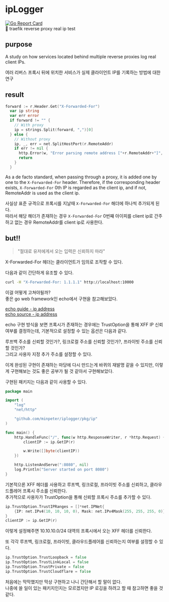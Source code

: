 # ipLogger
[![Go Report Card](https://goreportcard.com/badge/github.com/minpeter/iplogger)](https://goreportcard.com/report/github.com/minpeter/iplogger)  
👀 traefik reverse proxy real ip test

## purpose

A study on how services located behind multiple reverse proxies log real client IPs.

여러 리버스 프록시 뒤에 위치한 서비스가 실제 클라이언트 IP를 기록하는 방법에 대한 연구

## result

```go
forward := r.Header.Get("X-Forwarded-For")
  var ip string
  var err error
  if forward != "" {
    // With proxy
    ip = strings.Split(forward, ",")[0]
  } else {
    // Without proxy
    ip, _, err = net.SplitHostPort(r.RemoteAddr)
    if err != nil {
      http.Error(w, "Error parsing remote address ["+r.RemoteAddr+"]", http.StatusInternalServerError)
      return
    }
  }
```

As a de facto standard, when passing through a proxy, it is added one by one to the `X-Forwarded-For` header.
Therefore, if the corresponding header exists, `X-Forwarded-For` 0th IP is regarded as the client ip, and if not, RemoteAddr is used as the client ip.

사실상 표준 규격으로 프록시를 지날때 `X-Forwarded-For` 해더에 하나씩 추가되게 된다.  
따라서 해당 해더가 존재하는 경우 `X-Forwarded-For` 0번쨰 아이피를 client ip로 간주하고 없는 경우 RemoteAddr를 client ip로 사용한다.  

## but!!

> "절대로 유저에게서 오는 입력은 신뢰하지 마라"

X-Forwarded-For 헤더는 클라이언트가 임의로 조작할 수 있다.  

다음과 같이 간단하게 유조할 수 있다.  

```bash
curl -H "X-Forwarded-For: 1.1.1.1" http://localhost:10000
```

이걸 어떻게 고쳐야될까?  
좋은 go web framework인 echo에서 구현을 참고해보았다.  

[echo guide - ip address](https://echo.labstack.com/guide/ip-address/)  
[echo source - ip address](https://github.com/labstack/echo/blob/v4.10.0/ip.go)  

echo 구현 방식을 보면 프록시가 존재하는 경우에는 TrustOption을 통해 XFF IP 신뢰 여부를 결정하는데, 기본적으로 설정할 수 있는 옵션은 다음과 같다.  

루프백 주소를 신뢰할 것인가?, 링크로컬 주소를 신뢰할 것인가?, 프라이빗 주소를 신뢰할 것인가?  
그리고 사용자 지정 추가 주소를 설정할 수 있다.  

이게 완성된 구현이 존재하는 마당에 다시 만드는게 바퀴의 재발명 같을 수 있지만, 이렇게 구현해보는 것도 좋은 공부가 될 것 같아서 구현해보았다.  

구현된 패키지는 다음과 같이 사용할 수 있다.  

```go
package main

import (
	"log"
	"net/http"

	"github.com/minpeter/iplogger/pkg/ip"
)

func main() {
	http.HandleFunc("/", func(w http.ResponseWriter, r *http.Request) {
		clientIP := ip.GetIP(r)

		w.Write([]byte(clientIP))
	})

	http.ListenAndServe(":8080", nil)
	log.Println("Server started on port 8080")
}
```

기본적으론 XFF 헤더를 사용하고 루프백, 링크로컬, 프라이빗 주소를 신뢰하고, 클라우드플레어 프록시 주소를 신뢰한다.  
추가적으로 사용자가 TrustOption을 통해 신뢰할 프록시 주소를 추가할 수 있다.  

```go
ip.TrustOption.TrustIPRanges = []*net.IPNet{
	{IP: net.IPv4(10, 10, 10, 0), Mask: net.IPv4Mask(255, 255, 255, 0)},
}
clientIP := ip.GetIP(r)
```

이렇게 설정해주면 10.10.10.0/24 대역의 프록시에서 오는 XFF 헤더를 신뢰한다.

또 각각 루프백, 링크로컬, 프라이빗, 클라우드플레어를 신뢰하는지 여부를 설정할 수 있다.

```go
ip.TrustOption.TrustLoopback = false
ip.TrustOption.TrustLinkLocal = false
ip.TrustOption.TrustPrivate = false
ip.TrustOption.TrustCloudflare = false
```

처음에는 막막했지만 막상 구현하고 나니 간단해서 할 말이 없다.  
나중에 쓸 일이 있는 패키지인지는 모르겠지만 IP 로깅을 하려고 할 때 참고하면 좋을 것 같다.  
